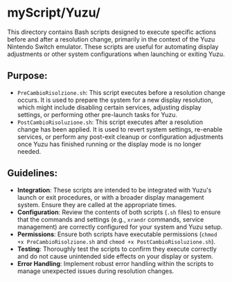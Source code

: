 # myScript/Yuzu/

This directory contains Bash scripts designed to execute specific actions before and after a resolution change, primarily in the context of the Yuzu Nintendo Switch emulator. These scripts are useful for automating display adjustments or other system configurations when launching or exiting Yuzu.

## Purpose:
- `PreCambioRisolzione.sh`: This script executes before a resolution change occurs. It is used to prepare the system for a new display resolution, which might include disabling certain services, adjusting display settings, or performing other pre-launch tasks for Yuzu.
- `PostCambioRisoluzione.sh`: This script executes after a resolution change has been applied. It is used to revert system settings, re-enable services, or perform any post-exit cleanup or configuration adjustments once Yuzu has finished running or the display mode is no longer needed.

## Guidelines:
- **Integration**: These scripts are intended to be integrated with Yuzu's launch or exit procedures, or with a broader display management system. Ensure they are called at the appropriate times.
- **Configuration**: Review the contents of both scripts (`.sh` files) to ensure that the commands and settings (e.g., `xrandr` commands, service management) are correctly configured for your system and Yuzu setup.
- **Permissions**: Ensure both scripts have executable permissions (`chmod +x PreCambioRisolzione.sh` and `chmod +x PostCambioRisoluzione.sh`).
- **Testing**: Thoroughly test the scripts to confirm they execute correctly and do not cause unintended side effects on your display or system.
- **Error Handling**: Implement robust error handling within the scripts to manage unexpected issues during resolution changes.
